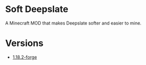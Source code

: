 # Soft Deepslate
A Minecraft MOD that makes Deepslate softer and easier to mine.

# Versions
- [1.18.2-forge](https://github.com/Meatwo310/soft-deepslate/tree/1.18.2-forge)
